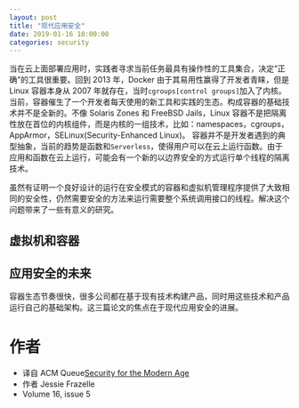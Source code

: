 ```yaml
---
layout: post
title: "现代应用安全"
date: 2019-01-16 10:00:00
categories: security
---
```


当在云上面部署应用时，实践者寻求当前任务最具有操作性的工具集合，决定“正确”的工具很重要。回到 2013 年，Docker 由于其易用性赢得了开发者青睐，但是 Linux 容器本身从 2007 年就存在，当时`cgroups[control groups]`加入了内核。当前，容器催生了一个开发者每天使用的新工具和实践的生态。构成容器的基础技术并不是全新的。不像 Solaris Zones 和 FreeBSD Jails，Linux 容器不是把隔离性放在首位的内核组件，而是内核的一组技术，比如：namespaces，cgroups，AppArmor，SELinux(Security-Enhanced Linux)。
容器并不是开发者遇到的典型抽象，当前的趋势是函数和`Serverless`，使得用户可以在云上运行函数。由于应用和函数在云上运行，可能会有一个新的以边界安全的方式运行单个线程的隔离技术。

虽然有证明一个良好设计的运行在安全模式的容器和虚拟机管理程序提供了大致相同的安全性，仍然需要安全的方法来运行需要整个系统调用接口的线程。解决这个问题带来了一些有意义的研究。

## 虚拟机和容器

## 应用安全的未来

容器生态节奏很快，很多公司都在基于现有技术构建产品，同时用这些技术和产品运行自己的基础架构。这三篇论文的焦点在于现代应用安全的进展。

# 作者

- 译自 ACM Queue[Security for the Modern Age](https://queue.acm.org/detail.cfm?id=3301253)
- 作者 Jessie Frazelle
- Volume 16, issue 5
